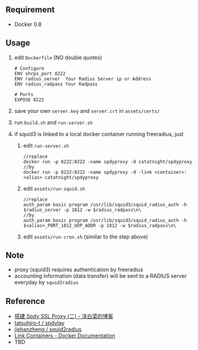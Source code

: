 ## Requirement
+ Docker 0.8

## Usage
1. edit ```Dockerfile``` (NO double quotes)

    ```Shell
    # Configure
    ENV shrpx_port 8222
    ENV radius_server  Your Radius Server ip or Address       
    ENV radius_radpass Your Radpass

    # Ports
    EXPOSE 8222
    ```
2. save your own ```server.key``` and ```server.crt``` in ```assets/certs/```
3. run ```build.sh``` and ```run-server.sh``` 
4. if squid3 is linked to a local docker container running freeradius, just
    1.  edit ```run-server.sh```
        ```Shell
        //replace 
        docker run -p 8222:8222 -name spdyproxy -d catatnight/spdyproxy
        //by
        docker run -p 8222:8222 -name spdyproxy -d -link <container>:<alias> catatnight/spdyproxy
        ```

    2.  edit ```assets/run-squid.sh```

        ```Shell
        //replace
        auth_param basic program /usr/lib/squid3/squid_radius_auth -h $radius_server -p 1812 -w $radius_radpass\n\
        //by
        auth_param basic program /usr/lib/squid3/squid_radius_auth -h $<alias>_PORT_1812_UDP_ADDR -p 1812 -w $radius_radpass\n\
        ```

    3.  edit ```assets/run-cron.sh``` (similar to the step above)


## Note
+ proxy (squid3) requires authentication by freeradius
+ accounting information (data transfer) will be sent to a RADIUS server everyday by ```squid2radius```

## Reference
+ [搭建 Spdy SSL Proxy (二) - 洋白菜的博客](http://blog.chaiyalin.com/2013/07/spdy-ssl-proxy-2.html)
+ [tatsuhiro-t / spdylay](https://github.com/tatsuhiro-t/spdylay)
+ [jiehanzheng / squid2radius](https://github.com/jiehanzheng/squid2radius)
+ [Link Containers - Docker Documentation](http://docs.docker.io/en/latest/use/working_with_links_names/)
+ TBD


